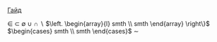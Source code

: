 [Гайд](https://math.meta.stackexchange.com/questions/5020/mathjax-basic-tutorial-and-quick-reference)

$\in$
$\subset$
$\emptyset$
$\cup$
$\cap$
$\backslash$
$\left. \begin{array}{l} smth \\ smth \end{array} \right\}$ 
$\begin{cases} smth \\ smth \end{cases}$ 
$\sim$
